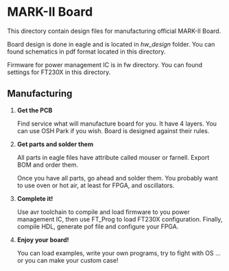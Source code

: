 MARK-II Board
=======

This directory contain design files for manufacturing official MARK-II 
Board. 

Board design is done in eagle and is located in *hw\_design*
folder. You can found schematics in pdf format located in this 
directory. 

Firmware for power management IC is in fw directory. You can found 
settings for FT230X in this directory.


Manufacturing
-----

1. **Get the PCB**

   Find service what will manufacture board for you. It have 4 layers. 
   You can use OSH Park if you wish. Board is designed against their 
   rules.

2. **Get parts and solder them**

   All parts in eagle files have attribute called mouser or farnell. 
   Export BOM and order them.
   
   Once you have all parts, go ahead and solder them. You probably want 
   to use oven or hot air, at least for FPGA, and oscillators.
   
3. **Complete it!**

   Use avr toolchain to compile and load firmware to you power 
   management IC, then use FT_Prog to load FT230X configuration. 
   Finally, compile HDL, generate pof file and configure your FPGA.
   
4. **Enjoy your board!**

   You can load examples, write your own programs, try to fight with 
   OS ... or you can make your custom case!
	
